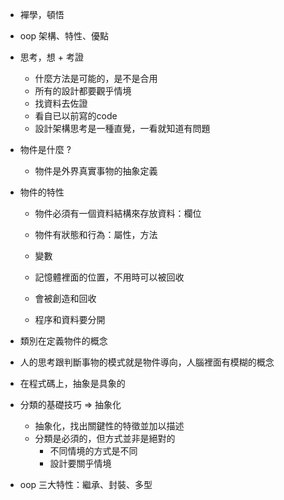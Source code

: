 
- 襌學，頓悟

- oop 架構、特性、優點

- 思考，想 + 考證
  - 什麼方法是可能的，是不是合用
  - 所有的設計都要觀乎情境
  - 找資料去佐證
  - 看自已以前寫的code
  - 設計架構思考是一種直覺，一看就知道有問題
  
- 物件是什麼 ? 
  - 物件是外界真實事物的抽象定義

- 物件的特性
  - 物件必須有一個資料結構來存放資料：欄位
  - 物件有狀態和行為：屬性，方法
  - 變數
  - 記憶體裡面的位置，不用時可以被回收
  - 會被創造和回收
  
  - 程序和資料要分開
  
- 類別在定義物件的概念
  
- 人的思考跟判斷事物的模式就是物件導向，人腦裡面有模糊的概念

- 在程式碼上，抽象是具象的

- 分類的基礎技巧 => 抽象化
  - 抽象化，找出關鍵性的特徵並加以描述
  - 分類是必須的，但方式並非是絕對的
    - 不同情境的方式是不同
    - 設計要關乎情境
    
- oop 三大特性：繼承、封裝、多型 
  














